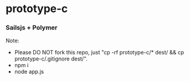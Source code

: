 # prototype-c 
### Sailsjs + Polymer 

Note:
* Please DO NOT fork this repo, just "cp -rf prototype-c/* dest/ && cp prototype-c/.gitignore dest/".
* npm i
* node app.js
